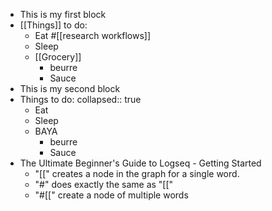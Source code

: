 - This is my first block
- [[Things]] to do:
	- Eat #[[research workflows]]
	- Sleep
	- [[Grocery]]
		- beurre
		- Sauce
- This is my second block
- Things to do:
  collapsed:: true
	- Eat
	- Sleep
	- BAYA
		- beurre
		- Sauce
- The Ultimate Beginner's Guide to Logseq - Getting Started
	- "[[" creates a node in the graph for a single word.
	- "#" does exactly the same as "[["
	- "#[[" create a node of multiple words